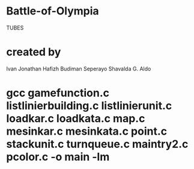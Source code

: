# Battle-of-Olympia
TUBES

# created by
Ivan Jonathan
Hafizh Budiman
Seperayo
Shavalda G.
Aldo

# gcc gamefunction.c listlinierbuilding.c listlinierunit.c loadkar.c loadkata.c map.c mesinkar.c mesinkata.c point.c stackunit.c turnqueue.c maintry2.c pcolor.c -o main -lm
